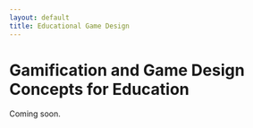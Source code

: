 ```yaml
---
layout: default
title: Educational Game Design
---
```


# Gamification and Game Design Concepts for Education
Coming soon.